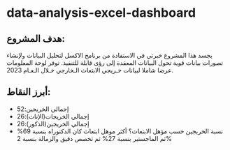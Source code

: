 # data-analysis-excel-dashboard
## هدف المشروع:
يجسد هذا المشروع خبرتي في الاستفادة من برنامج الاكسل لتحليل البيانات ولإنشاء تصورات بيانات قوية تحول البيانات المعقدة إلى رؤى قابلة للتنفيذ. 
توفر لوحة المعلومات عرضا شاملا لبيانات خـريجي الابتعاث الـخارجي خـلال الـعـام 2023.

## أبرز النقاط:
- إجمالي الخريجين:52
- إجمالي الخريجات(الإناث):26
- إجمالي الخريجين(الذكور):26
- نسبة الخريجين حسب مؤهل الابتعاث؟ أكثر موهل ابتعاث كان الدكتوراه بنسبة 69% ثم الماجستير بنسبة 27% ثم تخصص دقيق والزمالة بنسبة 2%
